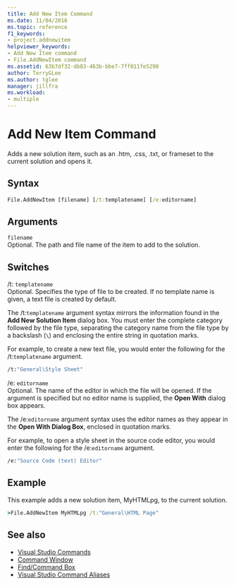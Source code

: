 ```yaml
---
title: Add New Item Command
ms.date: 11/04/2016
ms.topic: reference
f1_keywords:
- project.addnewitem
helpviewer_keywords:
- Add New Item command
- File.AddNewItem command
ms.assetid: 63b7df32-db83-463b-bbe7-7ff011fe5298
author: TerryGLee
ms.author: tglee
manager: jillfra
ms.workload:
- multiple
---
```

# Add New Item Command
Adds a new solution item, such as an .htm, .css, .txt, or frameset to the current solution and opens it.

## Syntax

```cmd
File.AddNewItem [filename] [/t:templatename] [/e:editorname]
```

## Arguments
`filename`\
Optional. The path and file name of the item to add to the solution.

## Switches
/t: `templatename`\
Optional. Specifies the type of file to be created. If no template name is given, a text file is created by default.

The /t:`templatename` argument syntax mirrors the information found in the **Add New Solution Item** dialog box. You must enter the complete category followed by the file type, separating the category name from the file type by a backslash (`\`) and enclosing the entire string in quotation marks.

For example, to create a new text file, you would enter the following for the /t:`templatename` argument.

```cmd
/t:"General\Style Sheet"
```

/e: `editorname`\
Optional. The name of the editor in which the file will be opened. If the argument is specified but no editor name is supplied, the **Open With** dialog box appears.

The /e:`editorname` argument syntax uses the editor names as they appear in the **Open With Dialog Box**, enclosed in quotation marks.

For example, to open a style sheet in the source code editor, you would enter the following for the /e:`editorname` argument.

```cmd
/e:"Source Code (text) Editor"
```

## Example
This example adds a new solution item, MyHTMLpg, to the current solution.

```cmd
>File.AddNewItem MyHTMLpg /t:"General\HTML Page"
```

## See also

- [Visual Studio Commands](../../ide/reference/visual-studio-commands.md)
- [Command Window](../../ide/reference/command-window.md)
- [Find/Command Box](../../ide/find-command-box.md)
- [Visual Studio Command Aliases](../../ide/reference/visual-studio-command-aliases.md)
